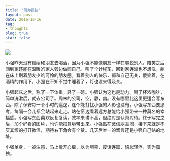 ```yaml
---
title: "何为孤独"
layout: post
date: 2016-10-16
tag:
- thoughts
blog: true
star: false
---
```


<img src="{{site.url}}/assets/images/alone.jpg" />

小强昨天没有继续和朋友去喝酒，因为小强不能像朋友一样在取悦别人，陪笑之后回到家还能在温暖的家人旁边做回自己。叫了个计程车，回到家连澡也不想洗，躺在床上刷着朋友少的可怜的朋友圈。看着别人的快乐，都和自己无关，傻笑着，在酒精的作用下，小强在不知不觉中睡着了，灯也没来得及关。

小强起床之后，称了一下体重，轻了一磅。小强认为这也是动力。喝了杯浓咖啡，简单洗漱后，就去公司了。周末的公司，空，静，幽。没有哪里比这里更适合写东西。除了保安每一个小时的巡逻，连个能打扰小强的人影也没有。小强写东西要思考，每隔一会儿都会站起来走走。站在窗边看着远方总能给小强带来一种莫名的幸福感。小强写东西喜欢反复复读，效率来讲不高，但绝对是认真对待。终于写完之后，加个好看的图片，也许能把意境带出来。小强贴在微信朋友圈，接下来就是不厌其烦的打开微信，期待右下角会有个赞。几天后唯一的留言还是小强自己贴的地址。

小强单身，一被注意，马上敞开心扉，以为坦率，废话连篇，貌似轻浮，实为孤独。
